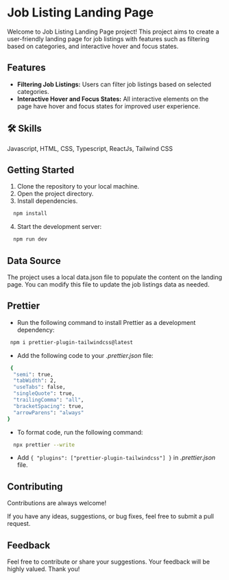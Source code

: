 
# Job Listing Landing Page

Welcome to Job Listing Landing Page project! This project aims to create a user-friendly landing page for job listings with features such as filtering based on categories, and interactive hover and focus states.


## Features

- <b>Filtering Job Listings:</b> Users can filter job listings based on selected categories.
- <b>Interactive Hover and Focus States:</b> All interactive elements on the page have hover and focus states for improved user experience.
## 🛠 Skills
Javascript, HTML, CSS, Typescript, ReactJs, Tailwind CSS


## Getting Started
1. Clone the repository to your local machine.
2. Open the project directory.
3. Install dependencies.
```bash
  npm install
```
4. Start the development server:
```bash
  npm run dev
```
## Data Source
The project uses a local data.json file to populate the content on the landing page. You can modify this file to update the job listings data as needed.

## Prettier

- Run the following command to install Prettier as a development dependency:

 ```bash
  npm i prettier-plugin-tailwindcss@latest
```
- Add the following code to your <i>.prettier.json</i> file:
```bash
 {
  "semi": true,
  "tabWidth": 2,
  "useTabs": false,
  "singleQuote": true,
  "trailingComma": "all",
  "bracketSpacing": true,
  "arrowParens": "always"
}
```
- To format code, run the following command:
```bash
  npx prettier --write
```

- Add <code>{ "plugins": ["prettier-plugin-tailwindcss"] }</code> in <i>.prettier.json</i> file.
  
## Contributing

Contributions are always welcome!

If you have any ideas, suggestions, or bug fixes, feel free to submit a pull request.


## Feedback

Feel free to contribute or share your suggestions. Your feedback will be highly valued. Thank you!
